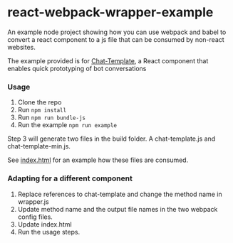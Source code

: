 # react-webpack-wrapper-example

An example node project showing how you can use webpack and babel to convert a react component to a js file that can be consumed by non-react websites.

The example provided is for [Chat-Template](https://github.com/sevenleaps/chat-template), a React component that enables quick prototyping of bot conversations

### Usage

1. Clone the repo
2. Run ```npm install```
3. Run ```npm run bundle-js```
4. Run the example  ```npm run example```

Step 3 will generate two files in the build folder. A chat-template.js and chat-template-min.js.

See [index.html](https://github.com/AkashBadhe/react-to-js/blob/main/index.html) for an example how these files are consumed.

### Adapting for a different component

1. Replace references to chat-template and change the method name in wrapper.js
2. Update method name and the output file names in the two webpack config files.
3. Update index.html
3. Run the usage steps.
